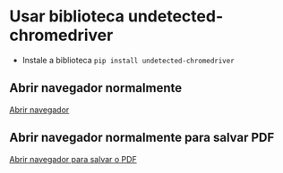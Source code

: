 # Usar biblioteca undetected-chromedriver

- Instale a biblioteca `pip install undetected-chromedriver`

## Abrir navegador normalmente
[Abrir navegador](abrir-navegador.py)

## Abrir navegador normalmente para salvar PDF
[Abrir navegador para salvar o PDF](abrir-navegador-salvar-pdf.py)
